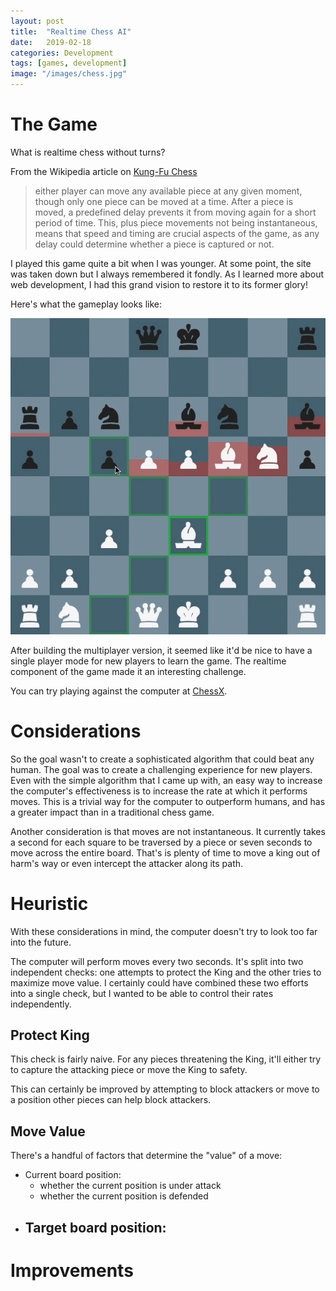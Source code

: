 ```yaml
---
layout: post
title:  "Realtime Chess AI"
date:   2019-02-18
categories: Development
tags: [games, development]
image: "/images/chess.jpg"
---
```


# The Game

What is realtime chess without turns?

From the Wikipedia article on [Kung-Fu Chess](https://en.wikipedia.org/wiki/Kung-Fu_Chess)
>either player can move any available piece at any given moment, though only one piece can be moved at a time. After a piece is moved, a predefined delay prevents it from moving again for a short period of time. This, plus piece movements not being instantaneous, means that speed and timing are crucial aspects of the game, as any delay could determine whether a piece is captured or not.

I played this game quite a bit when I was younger. At some point, the site was taken down but I always remembered it fondly. As I learned more about web development, I had this grand vision to restore it to its former glory!

Here's what the gameplay looks like:

![kungfu chess](/images/kungfu_chess.gif "kungfu chess")

After building the multiplayer version, it seemed like it'd be nice to have a single player mode for new players to learn the game. The realtime component of the game made it an interesting challenge.

You can try playing against the computer at <a href="https://www.chessx.io/solo" target="_blank" rel="noopener">ChessX</a>.

# Considerations

So the goal wasn't to create a sophisticated algorithm that could beat any human. The goal was to create a challenging experience for new players. Even with the simple algorithm that I came up with, an easy way to increase the computer's effectiveness is to increase the rate at which it performs moves. This is a trivial way for the computer to outperform humans, and has a greater impact than in a traditional chess game.

Another consideration is that moves are not instantaneous. It currently takes a second for each square to be traversed by a piece or seven seconds to move across the entire board. That's is plenty of time to move a king out of harm's way or even intercept the attacker along its path.

# Heuristic

With these considerations in mind, the computer doesn't try to look too far into the future.

The computer will perform moves every two seconds. It's split into two independent checks: one attempts to protect the King and the other tries to maximize move value. I certainly could have combined these two efforts into a single check, but I wanted to be able to control their rates independently.

## Protect King

This check is fairly naive. For any pieces threatening the King, it'll either try to capture the attacking piece or move the King to safety.

This can certainly be improved by attempting to block attackers or move to a position other pieces can help block attackers.

## Move Value

There's a handful of factors that determine the "value" of a move:
- Current board position:
  - whether the current position is under attack
  - whether the current position is defended
- Target board position:
  -


# Improvements
